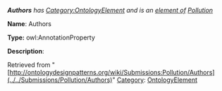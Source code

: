 ___Authors__ has [Category:OntologyElement](../../Category/OntologyElement "Category:OntologyElement") and is an [element of](../../Property/ElementOf "Property:ElementOf") [Pollution](../../Submissions/Pollution "Submissions:Pollution")_


  





__Name__: Authors 


__Type:__ owl:AnnotationProperty 


__Description__: 





Retrieved from "[http://ontologydesignpatterns.org/wiki/Submissions:Pollution/Authors](../../Submissions/Pollution/Authors)"
 [Category](http://ontologydesignpatterns.org/wiki/Special:Categories "Special:Categories"): [OntologyElement](../../Category/OntologyElement "Category:OntologyElement")